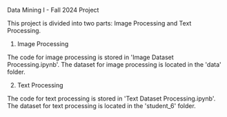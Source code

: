 Data Mining I - Fall 2024 Project

This project is divided into two parts: Image Processing and Text Processing.

1. Image Processing

The code for image processing is stored in 'Image Dataset Processing.ipynb'.
The dataset for image processing is located in the 'data' folder.

2. Text Processing

The code for text processing is stored in 'Text Dataset Processing.ipynb'.
The dataset for text processing is located in the 'student_6' folder.
